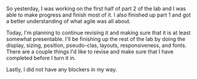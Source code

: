 So yesterday, I was working on the first half of part 2 of the lab and I was able to make progress and finish most of it. I also finished up part 1 and got a better understanding of what agile was all about.

Today, I'm planning to continue revising it and making sure that it is at least somewhat presentable. I'll be finishing up the rest of the lab by doing the display, sizing, position, pseudo-clas, layouts, responsiveness, and fonts. There are a couple things I'd like to revise and make sure that I have completed before I turn it in.

Lastly, I did not have any blockers in my way.
